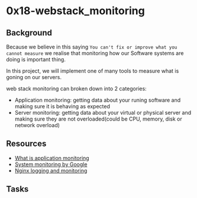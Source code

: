 # 0x18-webstack_monitoring

## Background

Because we believe in this saying `You can't fix or improve what you cannot measure` we realise that monitoring how our Software systems are doing  is important thing.

In this project, we will implement one of many tools to measure what is goning on our servers.

web stack monitoring can broken down into 2 categories:
 - Application monitoring: getting data about your runing software and making sure it is behaving as expected
 - Server monitoring: getting data about your virtual or physical server and making sure they are not overloaded(could be CPU, memory, disk or network overload)

## Resources

- [What is application monitoring](https://en.wikipedia.org/wiki/Application_performance_management)
- [System monitoring by Google](https://sre.google/sre-book/monitoring-distributed-systems/)
- [Nginx logging and monitoring](https://docs.nginx.com/nginx/admin-guide/monitoring/logging/)

## Tasks

